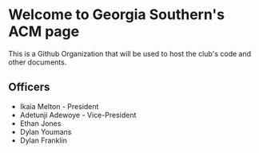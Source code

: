 # Welcome to Georgia Southern's ACM page

This is a Github Organization that will be used to host the club's code and other documents.

## Officers
- Ikaia Melton - President
- Adetunji Adewoye - Vice-President
- Ethan Jones
- Dylan Youmans
- Dylan Franklin

